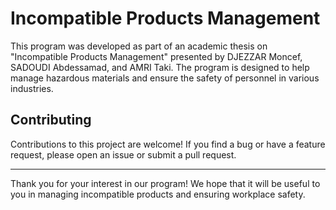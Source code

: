 # Incompatible Products Management

This program was developed as part of an academic thesis on "Incompatible Products Management" presented by DJEZZAR Moncef, SADOUDI Abdessamad, and AMRI Taki. The program is designed to help manage hazardous materials and ensure the safety of personnel in various industries.

## Contributing
Contributions to this project are welcome! If you find a bug or have a feature request, please open an issue or submit a pull request.

---

Thank you for your interest in our program! We hope that it will be useful to you in managing incompatible products and ensuring workplace safety.